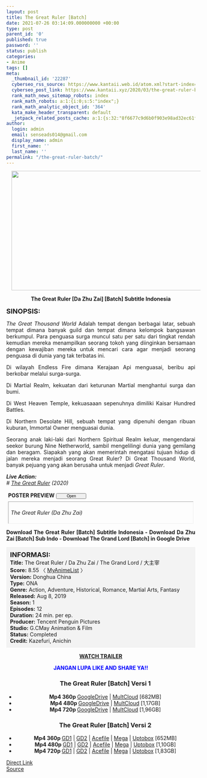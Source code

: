 ```yaml
---
layout: post
title: The Great Ruler [Batch]
date: 2021-07-26 03:14:09.000000000 +00:00
type: post
parent_id: '0'
published: true
password: ''
status: publish
categories:
- Anime
tags: []
meta:
  _thumbnail_id: '22287'
  cyberseo_rss_source: https://www.kantaii.web.id/atom.xml?start-index=1&max-results=150
  cyberseo_post_link: https://www.kantaii.xyz/2020/03/the-great-ruler-batch.html
  rank_math_news_sitemap_robots: index
  rank_math_robots: a:1:{i:0;s:5:"index";}
  rank_math_analytic_object_id: '364'
  kata_make_header_transparent: default
  _jetpack_related_posts_cache: a:1:{s:32:"8f6677c9d6b0f903e98ad32ec61f8deb";a:2:{s:7:"expires";i:1663321991;s:7:"payload";a:0:{}}}
author:
  login: admin
  email: senseads014@gmail.com
  display_name: admin
  first_name: ''
  last_name: ''
permalink: "/the-great-ruler-batch/"
---
```

<div class="separator" style="clear: both; text-align: center;"><a href="https://1.bp.blogspot.com/-uNXKM-xodPY/Xmq-kUpY9PI/AAAAAAAACLc/tW2Xe4VaRoEbmn2a5B6cUMr-EVoo83BWQCLcBGAsYHQ/s1600/The%2BGreat%2BRuler%2B%255BDa%2BZhu%2BZai%255D%2BDonghua.png" style="margin-left: 1em; margin-right: 1em;"><img border="0" data-original-height="795" data-original-width="1600" height="318" src="{{ site.baseurl }}/assets/2021/07/The%2BGreat%2BRuler%2B%255BDa%2BZhu%2BZai%255D%2BDonghua.png" width="640" /></a></div>
<p>
<div style="text-align: center;"><b>The Great Ruler [Da Zhu Zai] [Batch] Subtitle Indonesia</b></p>
</div>
<p><b><span style="font-size: large;">SINOPSIS:</span></b>
<div style="text-align: justify;"><i>The Great Thousand World</i> Adalah tempat dengan berbagai latar, sebuah tempat dimana banyak guild dan tempat dimana kelompok bangsawan berkumpul. Para penguasa surga muncul satu per satu dari tingkat rendah kemudian mereka menampilkan seorang tokoh yang diinginkan bersamaan dengan kewajiban mereka untuk mencari cara agar menjadi seorang penguasa di dunia yang tak terbatas ini.</p>
<p>Di wilayah Endless Fire dimana Kerajaan Api menguasai, beribu api berkobar melalui surga-surga.</p>
<p>Di Martial Realm, kekuatan dari keturunan Martial menghantui surga dan bumi.</p>
<p>Di West Heaven Temple, kekuasaaan sepenuhnya dimiliki Kaisar Hundred Battles.</p>
<p>Di Northern Desolate Hill, sebuah tempat yang dipenuhi dengan ribuan kuburan, Immortal Owner menguasai dunia.</p>
<p>Seorang anak laki-laki dari Northern Spiritual Realm keluar, mengendarai seekor burung Nine Netherworld, sambil mengelilingi dunia yang gemilang dan beragam. Siapakah yang akan memerintah mengatasi tujuan hidup di jalan mereka menjadi seorang Great Ruler? Di Great Thousand World, banyak pejuang yang akan berusaha untuk menjadi <i>Great Ruler</i>.</p>
<p><b><i>Live Action:</i></b><br /><i># <a href="http://www.kantaii.web.id/2020/03/the-great-ruler-2020-live-action.html" target="_blank" rel="noopener">The Great Ruler</a> (2020)</i></p>
<p><a name="more"></a>
<div>
<div style="margin: 5px;">
<div class="smallfont" style="margin-bottom: 2px;"><span style="font-weight: bold;">POSTER PREVIEW</span><input onclick="if (this.parentNode.parentNode.getElementsByTagName('div')[1].getElementsByTagName('div')[0].style.display != '') { this.parentNode.parentNode.getElementsByTagName('div')[1].getElementsByTagName('div')[0].style.display = ''; this.innerText = ''; this.value = ' Close..'; } else { this.parentNode.parentNode.getElementsByTagName('div')[1].getElementsByTagName('div')[0].style.display = 'none'; this.innerText = ''; this.value = ' Clik Here'; }" style="font-size: 10px; margin: 5px; padding: 0px; width: 80px;" type="button" value="Open" /></div>
<div class="alt2" style="border: 1px inset; margin: 0px; padding: 6px;">
<div style="display: none;">
<div class="separator" style="clear: both; text-align: center;"><a href="https://1.bp.blogspot.com/-E-vJOQzdKF0/Xmq-3qnIhuI/AAAAAAAACLk/oUldIHR10eQgijdfrjOWi5E1Lk27BDa8ACLcBGAsYHQ/s1600/The%2BGreat%2BRuler%2BPoster%2B1.jpg" style="margin-left: 1em; margin-right: 1em;"><img border="0" data-original-height="598" data-original-width="336" height="640" src="{{ site.baseurl }}/assets/2021/07/The%2BGreat%2BRuler%2BPoster%2B1.jpg" width="358" /></a></div>
<p>
<div class="separator" style="clear: both; text-align: center;"><a href="https://1.bp.blogspot.com/-PkeRdbkn-GU/Xmq-4s45xqI/AAAAAAAACLs/B2J-titNQiAo5-q0clmcDGcr_RJjdM3SACLcBGAsYHQ/s1600/The%2BGreat%2BRuler%2BPoster%2B2.png" style="margin-left: 1em; margin-right: 1em;"><img border="0" data-original-height="904" data-original-width="1600" height="360" src="{{ site.baseurl }}/assets/2021/07/The%2BGreat%2BRuler%2BPoster%2B2.png" width="640" /></a></div>
<p>
<div class="separator" style="clear: both; text-align: center;"><a href="https://1.bp.blogspot.com/-NIJMOh3d-dU/Xmq-3mzOdDI/AAAAAAAACLo/PX-8b10V0o41_-t1xNZ4Q_TK4jV55Z7dACLcBGAsYHQ/s1600/The%2BGreat%2BRuler%2BPoster%2B3.jpg" style="margin-left: 1em; margin-right: 1em;"><img border="0" data-original-height="360" data-original-width="600" height="384" src="{{ site.baseurl }}/assets/2021/07/The%2BGreat%2BRuler%2BPoster%2B3.jpg" width="640" /></a></div>
<p>
<div class="separator" style="clear: both; text-align: center;"><a href="https://1.bp.blogspot.com/-2X3xkc_9SLY/Xmq_CXKcuGI/AAAAAAAACL0/aYFnnTSxLtwuZqQfC8jF5avL_4Uo-4tcgCLcBGAsYHQ/s1600/The%2BGreat%2BRuler%2B-%2B01.jpg" style="margin-left: 1em; margin-right: 1em;"><img border="0" data-original-height="763" data-original-width="1360" height="358" src="{{ site.baseurl }}/assets/2021/07/The%2BGreat%2BRuler%2B-%2B01.jpg" width="640" /></a></div>
<p>
<div class="separator" style="clear: both; text-align: center;"><a href="https://1.bp.blogspot.com/-aPsmASy3IRo/Xmq_CY5rYPI/AAAAAAAACL4/U_Ov3o8ucaEPZ7B1Hoy24gmBYgxF2yHEQCLcBGAsYHQ/s1600/The%2BGreat%2BRuler%2B-%2B02.jpg" style="margin-left: 1em; margin-right: 1em;"><img border="0" data-original-height="764" data-original-width="1359" height="358" src="{{ site.baseurl }}/assets/2021/07/The%2BGreat%2BRuler%2B-%2B02.jpg" width="640" /></a></div>
<p>
<div class="separator" style="clear: both; text-align: center;"><a href="https://1.bp.blogspot.com/-SJF-lCgvu3s/Xmq_CEfpz7I/AAAAAAAACLw/SGjSpBq5avku_ogH5D7Ac9kyrhI90okjgCLcBGAsYHQ/s1600/The%2BGreat%2BRuler%2B-%2B03.jpg" style="margin-left: 1em; margin-right: 1em;"><img border="0" data-original-height="764" data-original-width="1359" height="358" src="{{ site.baseurl }}/assets/2021/07/The%2BGreat%2BRuler%2B-%2B03.jpg" width="640" /></a></div>
<p>
<div class="separator" style="clear: both; text-align: center;"><a href="https://1.bp.blogspot.com/-VOLTCzniSfA/Xmq_DEW_RwI/AAAAAAAACL8/NBvKPGultmAtxk9mImWB-FvgIsZazdstwCLcBGAsYHQ/s1600/The%2BGreat%2BRuler%2B-%2B04%2Ba.jpg" style="margin-left: 1em; margin-right: 1em;"><img border="0" data-original-height="762" data-original-width="1360" height="358" src="{{ site.baseurl }}/assets/2021/07/The%2BGreat%2BRuler%2B-%2B04%2Ba.jpg" width="640" /></a></div>
<p>
<div class="separator" style="clear: both; text-align: center;"><a href="https://1.bp.blogspot.com/-mq07NKk-NhI/Xmq_DhKn4OI/AAAAAAAACMA/E0pjtcCKHRwBn4tpIke1qsPYhXPkDH4fQCLcBGAsYHQ/s1600/The%2BGreat%2BRuler%2B-%2B04%2Bb.jpg" style="margin-left: 1em; margin-right: 1em;"><img border="0" data-original-height="764" data-original-width="1359" height="358" src="{{ site.baseurl }}/assets/2021/07/The%2BGreat%2BRuler%2B-%2B04%2Bb.jpg" width="640" /></a></div>
<p>
<div class="separator" style="clear: both; text-align: center;"><a href="https://1.bp.blogspot.com/-_kAWZIVw8yg/Xmq_D1-PgpI/AAAAAAAACME/y5G0UfA8YSgxdTCWs9U6YoTwFvZCz_rhgCLcBGAsYHQ/s1600/The%2BGreat%2BRuler%2B-%2B05%2Ba.jpg" style="margin-left: 1em; margin-right: 1em;"><img border="0" data-original-height="760" data-original-width="1352" height="358" src="{{ site.baseurl }}/assets/2021/07/The%2BGreat%2BRuler%2B-%2B05%2Ba.jpg" width="640" /></a></div>
<p>
<div class="separator" style="clear: both; text-align: center;"><a href="https://1.bp.blogspot.com/-yMJp8_Kcfag/Xmq_EW472pI/AAAAAAAACMI/p9Iqs171rY83Te3XGQbDZgjZclSFg6h1ACLcBGAsYHQ/s1600/The%2BGreat%2BRuler%2B-%2B06%2Ba.jpg" style="margin-left: 1em; margin-right: 1em;"><img border="0" data-original-height="764" data-original-width="1361" height="358" src="{{ site.baseurl }}/assets/2021/07/The%2BGreat%2BRuler%2B-%2B06%2Ba.jpg" width="640" /></a></div>
<p>
<div class="separator" style="clear: both; text-align: center;"><a href="https://1.bp.blogspot.com/-4Qb-BoveMLY/Xmq_ElG5tbI/AAAAAAAACMM/ysCpYvgHEvUF8DdBcLe6pT4EUEF1JVbKQCLcBGAsYHQ/s1600/The%2BGreat%2BRuler%2B-%2B07.jpg" style="margin-left: 1em; margin-right: 1em;"><img border="0" data-original-height="763" data-original-width="1359" height="358" src="{{ site.baseurl }}/assets/2021/07/The%2BGreat%2BRuler%2B-%2B07.jpg" width="640" /></a></div>
<p>
<div class="separator" style="clear: both; text-align: center;"><a href="https://1.bp.blogspot.com/-yMGxWzQePI4/Xmq_FNEM4-I/AAAAAAAACMQ/xL1WDfdwbeoloSgc_WWKn9gtC6AuGEuXQCLcBGAsYHQ/s1600/The%2BGreat%2BRuler%2B-%2B08.jpg" style="margin-left: 1em; margin-right: 1em;"><img border="0" data-original-height="764" data-original-width="1361" height="358" src="{{ site.baseurl }}/assets/2021/07/The%2BGreat%2BRuler%2B-%2B08.jpg" width="640" /></a></div>
<p>
<div class="separator" style="clear: both; text-align: center;"><a href="https://1.bp.blogspot.com/-AMuaJzHCNNU/Xmq_Fdi6PQI/AAAAAAAACMU/T_sxTNKiP3oyEJYwbxgSJIrIyaJVTvleQCLcBGAsYHQ/s1600/The%2BGreat%2BRuler%2B-%2B09%2Ba.jpg" style="margin-left: 1em; margin-right: 1em;"><img border="0" data-original-height="763" data-original-width="1359" height="358" src="{{ site.baseurl }}/assets/2021/07/The%2BGreat%2BRuler%2B-%2B09%2Ba.jpg" width="640" /></a></div>
<p>
<div class="separator" style="clear: both; text-align: center;"><a href="https://1.bp.blogspot.com/-Rxer3AVKDO4/Xmq_F3Ik7KI/AAAAAAAACMY/uqDNVggvY68B0x2_C7G2JXMDKX01S7lYgCLcBGAsYHQ/s1600/The%2BGreat%2BRuler%2B-%2B09%2Bb.jpg" style="margin-left: 1em; margin-right: 1em;"><img border="0" data-original-height="763" data-original-width="1360" height="358" src="{{ site.baseurl }}/assets/2021/07/The%2BGreat%2BRuler%2B-%2B09%2Bb.jpg" width="640" /></a></div>
<p>
<div class="separator" style="clear: both; text-align: center;"><a href="https://1.bp.blogspot.com/-GgTEu2qwDAM/Xmq_GQQPsYI/AAAAAAAACMg/wjYtsx5fQ0QE9l4DZMwB5vAZDH5eEyN5wCLcBGAsYHQ/s1600/The%2BGreat%2BRuler%2B-%2B09%2Bc.jpg" style="margin-left: 1em; margin-right: 1em;"><img border="0" data-original-height="763" data-original-width="1359" height="358" src="{{ site.baseurl }}/assets/2021/07/The%2BGreat%2BRuler%2B-%2B09%2Bc.jpg" width="640" /></a></div>
<p>
<div class="separator" style="clear: both; text-align: center;"><a href="https://1.bp.blogspot.com/-W9BNocUajUc/Xmq_GAStc6I/AAAAAAAACMc/6jMGOIbbf6U9DKzxIAZEQeorFZWG_RtfACLcBGAsYHQ/s1600/The%2BGreat%2BRuler%2B-%2B10.jpg" style="margin-left: 1em; margin-right: 1em;"><img border="0" data-original-height="763" data-original-width="1360" height="358" src="{{ site.baseurl }}/assets/2021/07/The%2BGreat%2BRuler%2B-%2B10.jpg" width="640" /></a></div>
<p>
<div class="separator" style="clear: both; text-align: center;"><a href="https://1.bp.blogspot.com/-_Dug_L5gFJU/Xmq_Gm1I8BI/AAAAAAAACMk/7kCKFHKn4-4ncnit9mpkxeL51XGVWbL4QCLcBGAsYHQ/s1600/The%2BGreat%2BRuler%2B-%2B11.jpg" style="margin-left: 1em; margin-right: 1em;"><img border="0" data-original-height="765" data-original-width="1353" height="360" src="{{ site.baseurl }}/assets/2021/07/The%2BGreat%2BRuler%2B-%2B11.jpg" width="640" /></a></div>
<p>
<div class="separator" style="clear: both; text-align: center;"><a href="https://1.bp.blogspot.com/-40eKnzu4rf4/Xmq_HTe4X6I/AAAAAAAACMo/pNXaaWqx1kY6SKz2-5HzefBTs5lmM0oawCLcBGAsYHQ/s1600/The%2BGreat%2BRuler%2B-%2B12%2Bend.jpg" style="margin-left: 1em; margin-right: 1em;"><img border="0" data-original-height="762" data-original-width="1349" height="360" src="{{ site.baseurl }}/assets/2021/07/The%2BGreat%2BRuler%2B-%2B12%2Bend.jpg" width="640" /></a></div>
</div>
<p><i>The Great Ruler (Da Zhu Zai)</i></div>
</div>
</div>
<p><b>Download The Great Ruler [Batch] Subtitle Indonesia - Download Da Zhu Zai [Batch] Sub Indo - Download The Grand Lord [Batch] in Google Drive</b></div>
<p>
<div style="background-color: #f3f3f3; padding: 10px; text-align: left;"><b><span style="font-size: large;">INFORMASI:</span></b><br /><b>Title:</b> The Great Ruler / Da Zhu Zai / The Grand Lord / 大主宰<br /><b>Score:</b> 8.55 〈 <a href="https://myanimelist.net/anime/40233/Da_Zhu_Zai?q=Da%20Zhu%20Zai" target="_blank" rel="noopener">MyAnimeList</a> 〉<br /><b>Version:</b> Donghua China<br /><b>Type:</b> ONA<br /><b>Genre:</b> Action, Adventure, Historical, Romance, Martial Arts, Fantasy<br /><b>Released:</b> Aug 8, 2019<br /><b>Season:</b> 1<br /><b>Episodes:</b> 12<br /><b>Duration:</b> 24 min. per ep.<br /><b>Producer:</b> Tencent Penguin Pictures<br /><b>Studio:</b> G.CMay Animation &amp; Film<br /><b>Status:</b> Completed<br /><b>Credit:</b> Kazefuri, Anichin</div>
<p>
<div style="text-align: center;"><a href="https://www.youtube.com/watch?v=HglCmPn1UrE" target="_blank" rel="noopener"><b>WATCH TRAILER</b></a></div>
<p>
<div style="text-align: center;"><b><span style="color: blue;">JANGAN LUPA LIKE AND SHARE YA!!</span></b></div>
<div class="dl">
<ul />
<h3 style="text-align: center;">The Great Ruler [Batch] Versi 1</h3>
<li style="text-align: center;"><b>Mp4 360p </b><a href="https://semawur.com/YXTBIA66WvZL" target="_blank" rel="noopener">GoogleDrive</a> | <a href="http://semawur.com/25vSk" target="_blank" rel="noopener">MultCloud</a> [682MB]</li>
<li style="text-align: center;"><b>Mp4 480p </b><a href="https://semawur.com/PndWNvJ0" target="_blank" rel="noopener">GoogleDrive</a> | <a href="http://semawur.com/HXqEf" target="_blank" rel="noopener">MultCloud</a> [1,17GB]</li>
<li style="text-align: center;"><b>Mp4 720p </b><a href="https://semawur.com/7LuMjZzR3" target="_blank" rel="noopener">GoogleDrive</a> | <a href="http://semawur.com/Bq28Ny" target="_blank" rel="noopener">MultCloud</a> [1,96GB]</li>
</div>
<div class="dl">
<ul />
<h3 style="text-align: center;">The Great Ruler [Batch] Versi 2</h3>
<li style="text-align: center;"><b>Mp4 360p </b><a href="https://semawur.com/ok6bMJlleX0" target="_blank" rel="noopener">GD1</a> | <a href="https://apk.miuiku.com/kKWcgCTxS" target="_blank" rel="noopener">GD2</a> | <a href="https://semawur.com/30mxA7U9P" target="_blank" rel="noopener">Acefile</a> | <a href="https://apk.miuiku.com/ayGgbqcVX" target="_blank" rel="noopener">Mega</a> | <a href="https://semawur.com/kwgH37Hl" target="_blank" rel="noopener">Uptobox</a> [652MB]</li>
<li style="text-align: center;"><b>Mp4 480p </b><a href="https://semawur.com/VksJf" target="_blank" rel="noopener">GD1</a> | <a href="https://apk.miuiku.com/LhUTED" target="_blank" rel="noopener">GD2</a> | <a href="https://semawur.com/Bf8Cly" target="_blank" rel="noopener">Acefile</a> | <a href="https://apk.miuiku.com/wmxFq" target="_blank" rel="noopener">Mega</a> | <a href="https://semawur.com/oA5bOCGkB" target="_blank" rel="noopener">Uptobox</a> [1,10GB]</li>
<li style="text-align: center;"><b>Mp4 720p </b><a href="https://semawur.com/9lTs9yM" target="_blank" rel="noopener">GD1</a> | <a href="https://apk.miuiku.com/Z23fnoaG" target="_blank" rel="noopener">GD2</a> | <a href="https://semawur.com/4cxP" target="_blank" rel="noopener">Acefile</a> | <a href="https://apk.miuiku.com/MbhCVT1C5F" target="_blank" rel="noopener">Mega</a> | <a href="https://semawur.com/UmcBckaGn2o" target="_blank" rel="noopener">Uptobox</a> [1,83GB]</li>
</div>
<link rel="stylesheet" href="https://cdnjs.cloudflare.com/ajax/libs/font-awesome/4.7.0/css/font-awesome.min.css" />
<div class="divbtn"> <a href="https://handymansurrender.com/fihup8buzv?key=94550f7ce39444073321dde3b8782f97" class="btn"><i class="fa fa-download"></i> Direct Link</a> <br /><a href="https://www.kantaii.xyz/2020/03/the-great-ruler-batch.html">Source</a> </div>
